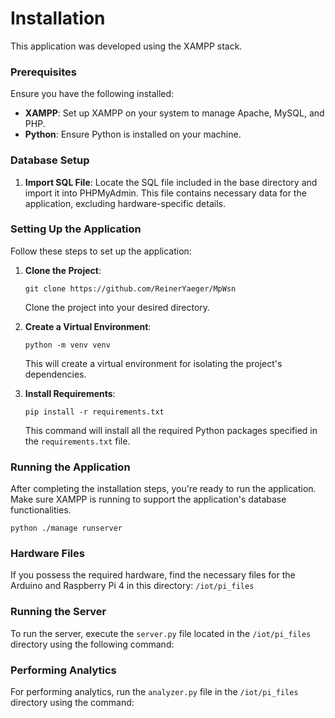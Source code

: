 # Installation

This application was developed using the XAMPP stack.

### Prerequisites

Ensure you have the following installed:

- **XAMPP**: Set up XAMPP on your system to manage Apache, MySQL, and PHP.
- **Python**: Ensure Python is installed on your machine.

### Database Setup

1. **Import SQL File**: Locate the SQL file included in the base directory and import it into PHPMyAdmin. This file contains necessary data for the application, excluding hardware-specific details.

### Setting Up the Application

Follow these steps to set up the application:

1. **Clone the Project**:
    ```
    git clone https://github.com/ReinerYaeger/MpWsn
    ```
    Clone the project into your desired directory.

2. **Create a Virtual Environment**:
    ```
    python -m venv venv
    ```
    This will create a virtual environment for isolating the project's dependencies.

3. **Install Requirements**:
    ```
    pip install -r requirements.txt
    ```
    This command will install all the required Python packages specified in the `requirements.txt` file.

### Running the Application

After completing the installation steps, you're ready to run the application. Make sure XAMPP is running to support the application's database functionalities.
```
python ./manage runserver
```

### Hardware Files

If you possess the required hardware, find the necessary files for the Arduino and Raspberry Pi 4 in this directory:
``/iot/pi_files``

### Running the Server

To run the server, execute the `server.py` file located in the `/iot/pi_files` directory using the following command:


### Performing Analytics

For performing analytics, run the `analyzer.py` file in the `/iot/pi_files` directory using the command:



